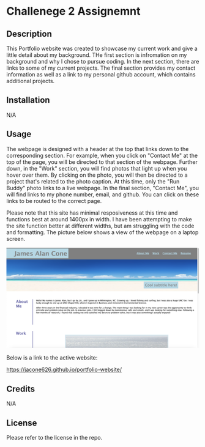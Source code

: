 # Challenege 2 Assignemnt

## Description
This Portfolio website was created to showcase my current work and give a little detail about my background. THe first section is infromation on my background and why I chose to pursue coding. In the next section, there are links to some of my current projects. The final section provides my contact information as well as  a link to my personal github account, which contains additional projects.

## Installation
N/A

## Usage
The webpage is designed with a header at the top that links down to the corresponding section. For example, when you click on "Contact Me" at the top of the page, you will be directed to that section of the webpage. Further down, in the "Work" section, you will find photos that light up when you hover over them. By clicking on the photo, you will then be directed to a project that's related to the photo caption. At this time, only the "Run Buddy" photo links to a live webpage. In the final section, "Contact Me", you will find links to my phone number, email, and github. You can click on these links to be routed to the correct page. 

Please note that this site has minimal resposiveness at this time and functions best at around 1400px in width. I have been attempting to make the site function better at different widths, but am struggling with the code and formatting. The picture below shows a view of the webpage on a laptop screen. 

![picture of webpage with header and first section called About Me](assets/images/webpage-screenshot.png)

Below is a link to the active website:

https://jacone626.github.io/portfolio-website/

## Credits
N/A

## License
Please refer to the license in the repo.